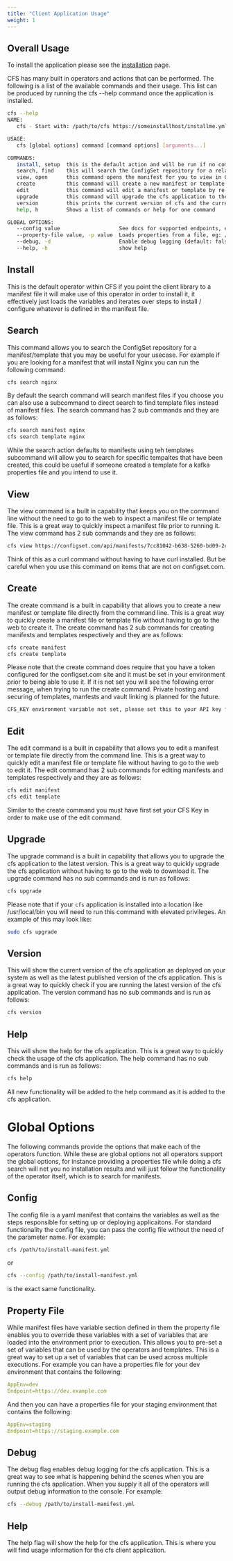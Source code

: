 ```yaml
---
title: "Client Application Usage"
weight: 1
---
```

## Overall Usage
To install the application please see the [installation](/cli-application/install) page.

CFS has many built in operators and actions that can be performed.  The following is a list of the available commands and their usage.  This list can be produced by running the cfs --help command once the application is installed.

```bash
cfs --help
NAME:
   cfs - Start with: /path/to/cfs https://someinstallhost/installme.yml

USAGE:
   cfs [global options] command [command options] [arguments...]

COMMANDS:
   install, setup  this is the default action and will be run if no commands are specified
   search, find    this will search the ConfigSet repository for a related manifest
   view, open      this command opens the manifest for you to view in CLI prior to executing install
   create          this command will create a new manifest or template for you to upload directly to your configset.com account and then install, you must have CFS_KEY env variable set to your API key from configset.com
   edit            this command will edit a manifest or template by re-uploading to your configset.com account, you must have CFS_KEY env variable set to your API key from configset.com, name and description can be edited directly on configset.com
   upgrade         this command will upgrade the cfs application to the latest version
   version         this prints the current version of cfs and the current latest version of cfs
   help, h         Shows a list of commands or help for one command

GLOBAL OPTIONS:
   --config value                   See docs for supported endpoints, eg: https://s3.amazonaws.com/somebucket/my_install.yml (default: "/etc/cfs/config.yml")
   --property-file value, -p value  Loads properties from a file, eg: /etc/cfs/properties.yml to be used as environment variables for operators and templates
   --debug, -d                      Enable debug logging (default: false)
   --help, -h                       show help
```


## Install
This is the default operator within CFS if you point the client library to a manifest file it will make use of this operator in order to install it, it effectively just loads the variables and iterates over steps to install / configure whatever is defined in the manifest file.

## Search
This command allows you to search the ConfigSet repository for a manifest/template that you may be useful for your usecase.  For example if you are looking for a manifest that will install Nginx you can run the following command:

```bash
cfs search nginx
```

By default the search command will search manifest files if you choose you can also use a subcommand to direct search to find template files instead of manifest files. The search command has 2 sub commands and they are as follows:

```bash
cfs search manifest nginx
cfs search template nginx
```

While the search action defaults to manifests using teh templates subcommand will allow you to search for specific tempaltes that have been created, this could be useful if someone created a template for a kafka properties file and you intend to use it.

## View
The view command is a built in capability that keeps you on the command line without the need to go to the web to inspect a manifest file or template file.  This is a great way to quickly inspect a manifest file prior to running it.  The view command has 2 sub commands and they are as follows:

```bash
cfs view https://configset.com/api/manifests/7cc81042-b638-5260-bd09-2e6066fbfc46
```
Think of this as a curl command without having to have curl installed.  But be careful when you use this command on items that are not on configset.com.

## Create
The create command is a built in capability that allows you to create a new manifest or template file directly from the command line.  This is a great way to quickly create a manifest file or template file without having to go to the web to create it.  The create command has 2 sub commands for creating manifests and templates respectively and they are as follows:

```bash
cfs create manifest
cfs create template
```
Please note that the create command does require that you have a token configured for the configset.com site and it must be set in your environment prior to being able to use it.  If it is not set you will see the following error message, when trying to run the create command.  Private hosting and securing of templates, manfests and vault linking is planned for the future.
    
```bash
CFS_KEY environment variable not set, please set this to your API key from configset.com
```

## Edit
The edit command is a built in capability that allows you to edit a manifest or template file directly from the command line.  This is a great way to quickly edit a manifest file or template file without having to go to the web to edit it.  The edit command has 2 sub commands for editing manifests and templates respectively and they are as follows:

```bash
cfs edit manifest
cfs edit template
```
Similar to the create command you must have first set your CFS Key in order to make use of the edit command.

## Upgrade
The upgrade command is a built in capability that allows you to upgrade the cfs application to the latest version.  This is a great way to quickly upgrade the cfs application without having to go to the web to download it.  The upgrade command has no sub commands and is run as follows:

```bash
cfs upgrade
```
Please note that if your `cfs` application is installed into a location like /usr/local/bin you will need to run this command with elevated privileges. An example of this may look like:
```bash
sudo cfs upgrade
```

## Version
This will show the current version of the cfs application as deployed on your system as well as the latest published version of the cfs application.  This is a great way to quickly check if you are running the latest version of the cfs application.  The version command has no sub commands and is run as follows:

```bash
cfs version
```

## Help
This will show the help for the cfs application.  This is a great way to quickly check the usage of the cfs application.  The help command has no sub commands and is run as follows:

```bash
cfs help
```
All new functionality will be added to the help command as it is added to the cfs application.

# Global Options
The following commands provide the options that make each of the operators function.  While these are global options not all operators support the global options, for instance providing a properties file while doing a cfs search will net you no installation results and will just follow the functionality of the operator itself, which is to search for manifests.

## Config
The config file is a yaml manifest that contains the variables as well as the steps responsible for setting up or deploying applicaitons. For standard functionality the config file, you can pass the config file without the need of the parameter name.  For example:

```bash
cfs /path/to/install-manifest.yml
```
or
```bash
cfs --config /path/to/install-manifest.yml
```
is the exact same functionality.

## Property File
While manifest files have variable section defined in them the property file enables you to override these variables with a set of variables that are loaded into the environment prior to execution.  This allows you to pre-set a set of variables that can be used by the operators and templates.  This is a great way to set up a set of variables that can be used across multiple executions.  For example you can have a properties file for your dev environment that contains the following:
```yaml
AppEnv=dev
Endpoint=https://dev.example.com
```

And then you can have a properties file for your staging environment that contains the following:
```yaml
AppEnv=staging
Endpoint=https://staging.example.com
```

## Debug
The debug flag enables debug logging for the cfs application.  This is a great way to see what is happening behind the scenes when you are running the cfs application.  When you supply it all of the operators will output debug information to the console.  For example:

```bash
cfs --debug /path/to/install-manifest.yml
```

## Help
The help flag will show the help for the cfs application.  This is where you will find usage information for the cfs client application.